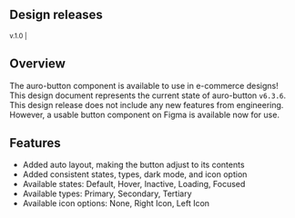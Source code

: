 ## Design releases

<small>v.1.0 | <auro-datetime utc="2021-10-21T00:01:00Z" month="long"></auro-datetime></small>

## Overview

The auro-button component is available to use in e-commerce designs! This design document represents the current state of auro-button `v6.3.6`. This design release does not include any new features from engineering. However, a usable button component on Figma is available now for use.

## Features

* Added auto layout, making the button adjust to its contents
* Added consistent states, types, dark mode, and icon option
* Available states: Default, Hover, Inactive, Loading, Focused
* Available types: Primary, Secondary, Tertiary
* Available icon options: None, Right Icon, Left Icon